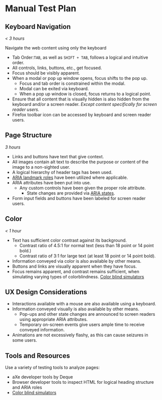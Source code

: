 # Manual Test Plan

## Keyboard Navigation
_< 3 hours_

Navigate the web content using only the keyboard
- Tab Order:`TAB`, as well as `SHIFT + TAB`, follows a logical and intuitive order.
- All controls, links, buttons, etc., get focused.
- Focus should be visibly apparent.
- When a modal or pop up window opens, focus shifts to the pop up.
  - Focus and tab order is constrained within the modal.
  - Modal can be exited via keyboard.
  - When a pop up window is closed, focus returns to a logical point.
- Ensure that all content that is visually hidden is also hidden from the keyboard and/or a screen reader. _Except content specifically for screen reader users._
- Firefox toolbar icon can be accessed by keyboard and screen reader users.

## Page Structure
_3 hours_
- Links and buttons have text that give context.
- All images contain alt text to describe the purpose or content of the image to a non-sighted user.
- A logical hierarchy of header tags has been used.
- [ARIA landmark roles](https://accessibility.oit.ncsu.edu/it-accessibility-at-nc-state/developers/accessibility-handbook/aria-landmarks/) have been utilized where applicable.
- ARIA attributes have been put into use.
  - Any custom controls have been given the proper role attribute.
    - State changes are provided via [ARIA states](http://www.w3.org/TR/wai-aria/states_and_properties#attrs_widgets_header).
- Form input fields and buttons have been labeled for screen reader users.

## Color
_< 1 hour_
- Text has sufficient color contrast against its background.
  - Contrast ratio of 4.5:1 for normal text (less than 18 point or 14 point bold.)
  - Contrast ratio of 3:1 for large text (at least 18 point or 14 point bold).
- Information conveyed via color is also available by other means.
- Buttons and links are visually apparent when they have focus.
- Focus remains apparent, and contrast remains sufficient, when simulating varying types of colorblindness.  [Color blind simulators](https://www.toptal.com/designers/colorfilter)

## UX Design Considerations
- Interactions available with a mouse are also available using a keyboard.
- Information conveyed visually is also available by other means.
  - Pop-ups and other state changes are announced to screen readers using appropriate ARIA attributes.
  - Temporary on-screen events give users ample time to receive conveyed information.
- Animations are not excessively flashy, as this can cause seizures in some users.

## Tools and Resources
Use a variety of testing tools to analyze pages:
- aXe developer tools by Deque
- Browser developer tools to inspect HTML for logical heading structure and ARIA roles
- [Color blind simulators](https://www.toptal.com/designers/colorfilter)
